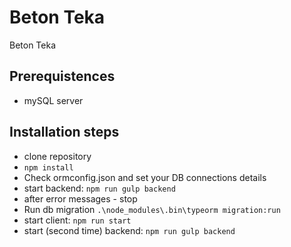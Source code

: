# Beton Teka
Beton Teka

## Prerequistences
- mySQL server

## Installation steps
- clone repository
- ``npm install``
- Check ormconfig.json and set your DB connections details
- start backend: ``npm run gulp backend``
- after error messages - stop
- Run db migration ``.\node_modules\.bin\typeorm migration:run``
- start client: ``npm run start``
- start (second time) backend: ``npm run gulp backend``
